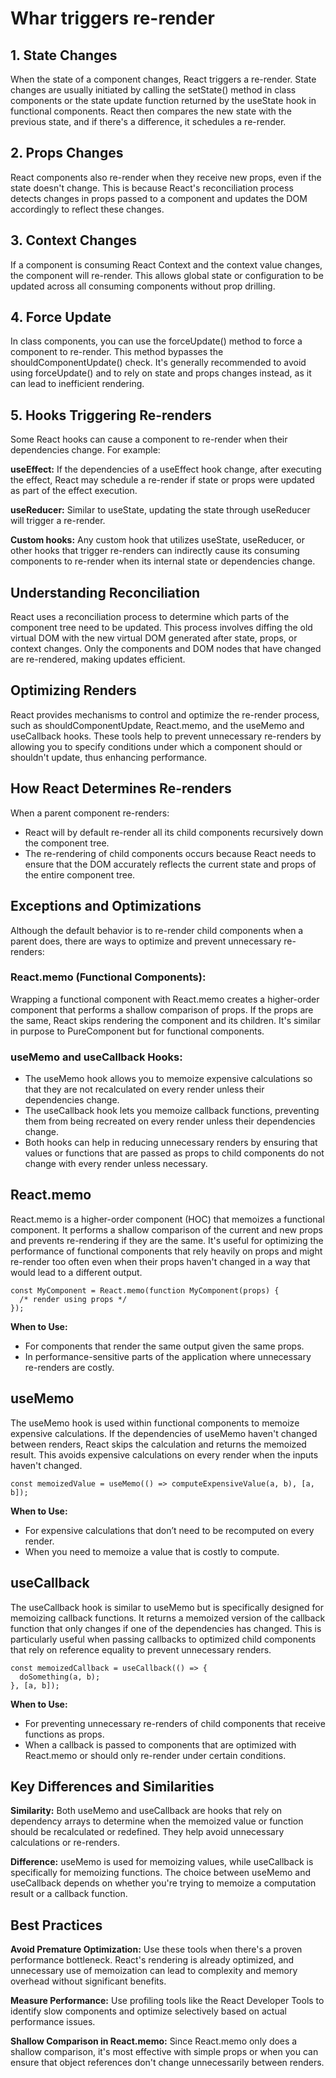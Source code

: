 # Whar triggers re-render

## 1. State Changes
When the state of a component changes, React triggers a re-render. State changes are usually initiated by calling the setState() method in class components or the state update function returned by the useState hook in functional components. React then compares the new state with the previous state, and if there's a difference, it schedules a re-render.

## 2. Props Changes
React components also re-render when they receive new props, even if the state doesn't change. This is because React's reconciliation process detects changes in props passed to a component and updates the DOM accordingly to reflect these changes.

## 3. Context Changes
If a component is consuming React Context and the context value changes, the component will re-render. This allows global state or configuration to be updated across all consuming components without prop drilling.

## 4. Force Update
In class components, you can use the forceUpdate() method to force a component to re-render. This method bypasses the shouldComponentUpdate() check. It's generally recommended to avoid using forceUpdate() and to rely on state and props changes instead, as it can lead to inefficient rendering.

## 5. Hooks Triggering Re-renders
Some React hooks can cause a component to re-render when their dependencies change. For example:

**useEffect:** If the dependencies of a useEffect hook change, after executing the effect, React may schedule a re-render if state or props were updated as part of the effect execution.

**useReducer:** Similar to useState, updating the state through useReducer will trigger a re-render.

**Custom hooks:** Any custom hook that utilizes useState, useReducer, or other hooks that trigger re-renders can indirectly cause its consuming components to re-render when its internal state or dependencies change.

## Understanding Reconciliation
React uses a reconciliation process to determine which parts of the component tree need to be updated. This process involves diffing the old virtual DOM with the new virtual DOM generated after state, props, or context changes. Only the components and DOM nodes that have changed are re-rendered, making updates efficient.

## Optimizing Renders
React provides mechanisms to control and optimize the re-render process, such as shouldComponentUpdate, React.memo, and the useMemo and useCallback hooks. These tools help to prevent unnecessary re-renders by allowing you to specify conditions under which a component should or shouldn't update, thus enhancing performance.

## How React Determines Re-renders

When a parent component re-renders:

* React will by default re-render all its child components recursively down the component tree.
* The re-rendering of child components occurs because React needs to ensure that the DOM accurately reflects the current state and props of the entire component tree.

## Exceptions and Optimizations

Although the default behavior is to re-render child components when a parent does, there are ways to optimize and prevent unnecessary re-renders:

### React.memo (Functional Components):

Wrapping a functional component with React.memo creates a higher-order component that performs a shallow comparison of props. If the props are the same, React skips rendering the component and its children. It's similar in purpose to PureComponent but for functional components.

### useMemo and useCallback Hooks:

* The useMemo hook allows you to memoize expensive calculations so that they are not recalculated on every render unless their dependencies change.
* The useCallback hook lets you memoize callback functions, preventing them from being recreated on every render unless their dependencies change.
* Both hooks can help in reducing unnecessary renders by ensuring that values or functions that are passed as props to child components do not change with every render unless necessary.

## React.memo
React.memo is a higher-order component (HOC) that memoizes a functional component. It performs a shallow comparison of the current and new props and prevents re-rendering if they are the same. It's useful for optimizing the performance of functional components that rely heavily on props and might re-render too often even when their props haven't changed in a way that would lead to a different output.

```
const MyComponent = React.memo(function MyComponent(props) {
  /* render using props */
});
```

**When to Use:**

* For components that render the same output given the same props.
* In performance-sensitive parts of the application where unnecessary re-renders are costly.

## useMemo
The useMemo hook is used within functional components to memoize expensive calculations. If the dependencies of useMemo haven't changed between renders, React skips the calculation and returns the memoized result. This avoids expensive calculations on every render when the inputs haven't changed.

```
const memoizedValue = useMemo(() => computeExpensiveValue(a, b), [a, b]);
```

**When to Use:**

* For expensive calculations that don’t need to be recomputed on every render.
* When you need to memoize a value that is costly to compute.

## useCallback
The useCallback hook is similar to useMemo but is specifically designed for memoizing callback functions. It returns a memoized version of the callback function that only changes if one of the dependencies has changed. This is particularly useful when passing callbacks to optimized child components that rely on reference equality to prevent unnecessary renders.

```
const memoizedCallback = useCallback(() => {
  doSomething(a, b);
}, [a, b]);
```

**When to Use:**

* For preventing unnecessary re-renders of child components that receive functions as props.
* When a callback is passed to components that are optimized with React.memo or should only re-render under certain conditions.

## Key Differences and Similarities
**Similarity:** Both useMemo and useCallback are hooks that rely on dependency arrays to determine when the memoized value or function should be recalculated or redefined. They help avoid unnecessary calculations or re-renders.

**Difference:** useMemo is used for memoizing values, while useCallback is specifically for memoizing functions. The choice between useMemo and useCallback depends on whether you're trying to memoize a computation result or a callback function.

## Best Practices

**Avoid Premature Optimization:** Use these tools when there's a proven performance bottleneck. React's rendering is already optimized, and unnecessary use of memoization can lead to complexity and memory overhead without significant benefits.

**Measure Performance:** Use profiling tools like the React Developer Tools to identify slow components and optimize selectively based on actual performance issues.

**Shallow Comparison in React.memo:** Since React.memo only does a shallow comparison, it's most effective with simple props or when you can ensure that object references don't change unnecessarily between renders.